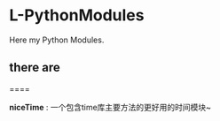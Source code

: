 # L-PythonModules
Here my Python Modules.

## there are
====

**niceTime** : 一个包含time库主要方法的更好用的时间模块~

